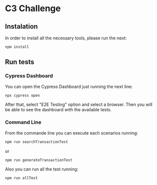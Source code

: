 # C3 Challenge

## Instalation

In order to install all the necessary tools, please run the next:
```bash
npm install
```
## Run tests

### Cypress Dashboard

You can open the Cypress Dashboard just running the next line:
```bash
npx cypress open
```
After that, select "E2E Testing" option and select a browser. Then you will be able to see the dashboard with the available tests.

### Command Line

From the commande line you can execute each scenarios running:
```bash
npm run searchTransactionTest
```
or
```bash
npm run generateTransactionTest
```

Also you can run all the test running:
```bash
npm run allTest
```

